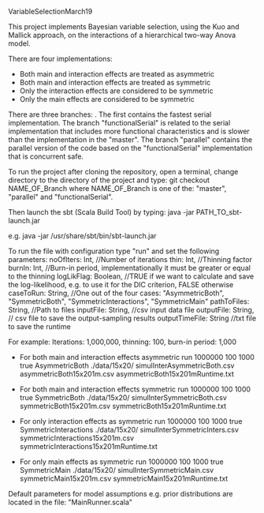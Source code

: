 VariableSelectionMarch19

This project implements Bayesian variable selection, using the Kuo and Mallick approach, on the interactions of a hierarchical two-way Anova model.

There are four implementations:
- Both main and interaction effects are treated as asymmetric
- Both main and interaction effects are treated as symmetric
- Only the interaction effects are considered to be symmetric
- Only the main effects are considered to be symmetric

There are three branches: .
The first contains the fastest serial implementation. 
The branch "functionalSerial" is related to the serial implementation that includes more functional characteristics and is slower than the implementation in the "master".
The branch "parallel" contains the parallel version of the code based on the "functionalSerial" implementation that is concurrent safe.

To run the project after cloning the repository, open a terminal, change directory to the directory of the project and type:
git checkout NAME_OF_Branch
where NAME_OF_Branch is one of the: "master", "parallel" and "functionalSerial".

Then launch the sbt (Scala Build Tool) by typing:
java -jar PATH_TO_sbt-launch.jar

e.g. java -jar /usr/share/sbt/bin/sbt-launch.jar

To run the file with configuration type "run" and set the following parameters:
noOfIters: Int, //Number of iterations
thin: Int, //Thinning factor
burnIn: Int, //Burn-in period, implementationally it must be greater or equal to the thinning
logLikFlag: Boolean, //TRUE if we want to calculate and save the log-likelihood, e.g. to use it for the DIC criterion, FALSE otherwise
caseToRun: String, //One out of the four cases: "AsymmetricBoth", "SymmetricBoth", "SymmetricInteractions", "SymmetricMain"
pathToFiles: String, //Path to files 
inputFile: String, //csv input data file
outputFile: String, // csv file to save the output-sampling results
outputTimeFile: String //txt file to save the runtime

For example:
Iterations: 1,000,000, thinning: 100, burn-in period: 1,000

- For both main and interaction effects asymmetric
run 1000000 100 1000 true AsymmetricBoth ./data/15x20/ simulInterAsymmetricBoth.csv asymmetricBoth15x201m.csv asymmetricBoth15x201mRuntime.txt

- For both main and interaction effects symmetric
run 1000000 100 1000 true SymmetricBoth ./data/15x20/ simulInterSymmetricBoth.csv symmetricBoth15x201m.csv symmetricBoth15x201mRuntime.txt

- For only interaction effects as symmetric
run 1000000 100 1000 true SymmetricInteractions ./data/15x20/ simulInterSymmetricInters.csv symmetricInteractions15x201m.csv symmetricInteractions15x201mRuntime.txt

- For only main effects as symmetric
run 1000000 100 1000 true SymmetricMain ./data/15x20/ simulInterSymmetricMain.csv symmetricMain15x201m.csv symmetricMain15x201mRuntime.txt

Default parameters for model assumptions e.g. prior distributions are located in the file: "MainRunner.scala"